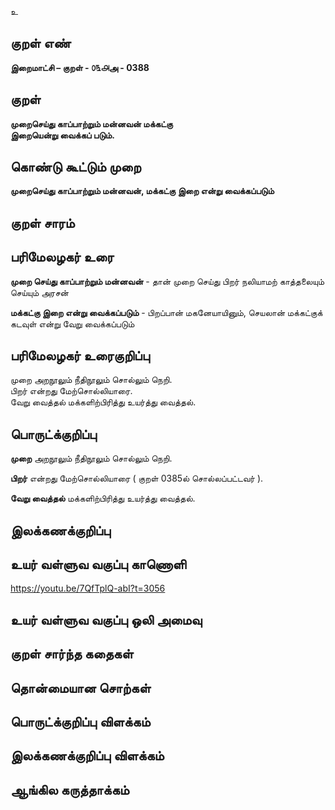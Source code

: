 உ

## குறள் எண் 

**இறைமாட்சி – குறள் - ௦௩௮அ - 0388**  

## குறள் 

**முறைசெய்து காப்பாற்றும் மன்னவன் மக்கட்கு  
இறையென்று வைக்கப் படும்.**

## கொண்டு கூட்டும் முறை

**முறைசெய்து காப்பாற்றும் மன்னவன், மக்கட்கு இறை என்று வைக்கப்படும்**

## குறள் சாரம் 


## பரிமேலழகர் உரை

**முறை செய்து காப்பாற்றும் மன்னவன்** - தான் முறை செய்து பிறர் நலியாமற் காத்தலையும் செய்யும் அரசன்  

**மக்கட்கு இறை என்று வைக்கப்படும்** - பிறப்பான் மகனேயாயினும், செயலான் மக்கட்குக் கடவுள் என்று வேறு வைக்கப்படும்  

## பரிமேலழகர் உரைகுறிப்பு   

முறை அறநூலும் நீதிநூலும் சொல்லும் நெறி.   
பிறர் என்றது மேற்சொல்லியாரை.  
வேறு வைத்தல் மக்களிற்பிரித்து உயர்த்து வைத்தல்.   

## பொருட்க்குறிப்பு 

**முறை** அறநூலும் நீதிநூலும் சொல்லும் நெறி.   

**பிறர்** என்றது மேற்சொல்லியாரை ( குறள் 0385ல் சொல்லப்பட்டவர் ).  

**வேறு வைத்தல்** மக்களிற்பிரித்து உயர்த்து வைத்தல்.   

## இலக்கணக்குறிப்பு  


## உயர் வள்ளுவ வகுப்பு காணொளி

https://youtu.be/7QfTplQ-abI?t=3056

## உயர் வள்ளுவ வகுப்பு ஒலி அமைவு 

 
## குறள் சார்ந்த கதைகள் 


## தொன்மையான சொற்கள்


## பொருட்க்குறிப்பு விளக்கம்


## இலக்கணக்குறிப்பு விளக்கம்


## ஆங்கில கருத்தாக்கம் 


